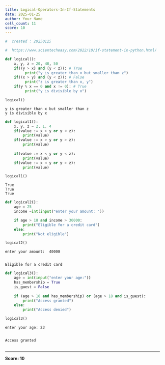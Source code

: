 ```yaml
---
title: Logical-Operators-In-If-Statements
date: 2025-01-25
author: Your Name
cell_count: 11
score: 10
---
```


```python
#  created : 20250125
```


```python
#  https://www.scientecheasy.com/2022/10/if-statement-in-python.html/
```


```python
def logical():
    x, y, z = 20, 40, 50
    if((y > x) and (y < z)): # True 
         print("y is greater than x but smaller than z") 
    if((x > y) and (y < z)): # False
         print("z is greater than x, y")
    if(y % x == 0 and x != 0): # True
         print("y is divisible by x")
```


```python
logical()
```

    y is greater than x but smaller than z
    y is divisible by x



```python
def logical1():
    x, y, z = 2, 1, 4
    if(value := x > y or y < z): 
        print(value) 
    if(value := x > y or y > z):
        print(value)
    
    if(value := x < y or y < z):
        print(value)
    if(value := x < y or y > z):
        print(value)
```


```python
logical1()
```

    True
    True
    True



```python
def logical2():
    age = 25
    income =int(input("enter your amount: "))

    if age > 18 and income > 30000:
        print("Eligible for a credit card")
    else:
        print("Not eligible")
```


```python
logical2()
```

    enter your amount:  40000


    Eligible for a credit card



```python
def logical3():
    age = int(input("enter your age:"))
    has_membership = True
    is_guest = False
    
    if (age > 18 and has_membership) or (age > 18 and is_guest):
        print("Access granted")
    else:
        print("Access denied")
```


```python
logical3()
```

    enter your age: 23


    Access granted



```python

```


---
**Score: 10**